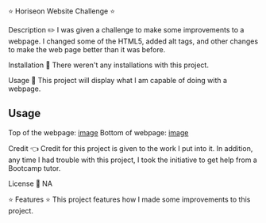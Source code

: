 ⭐ Horiseon Website Challenge ⭐

Description ✏️
I was given a challenge to make some improvements to a webpage.  I changed some of the HTML5, added alt tags, and other changes to make the web page better than it was before.

Installation 🔑
There weren't any installations with this project.

Usage 🎯
This project will display what I am capable of doing with a webpage.
## Usage
Top of the webpage:
[image](https://user-images.githubusercontent.com/112774966/189451414-d63f4a93-4a2b-40a3-8568-4e4da36f94a7.png)
Bottom of webpage:
[image](https://user-images.githubusercontent.com/112774966/189451529-562bd28c-5945-49be-9e33-d77c5a18b6db.png)

Credit 👈
Credit for this project is given to the work I put into it.  In addition, any time I had trouble with this project, I took the initiative to get help from a Bootcamp tutor.

License 📝
NA

⭐ Features ⭐
This project features how I made some improvements to this project.



